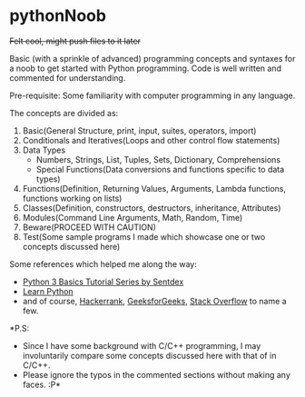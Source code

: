 # pythonNoob
~~Felt cool, might push files to it later~~

Basic (with a sprinkle of advanced) programming concepts and syntaxes for a noob to get started with Python programming.
Code is well written and commented for understanding.

Pre-requisite: Some familiarity with computer programming in any language.

The concepts are divided as:
1. Basic(General Structure, print, input, suites, operators, import)
2. Conditionals and Iteratives(Loops and other control flow statements)
3. Data Types
   - Numbers, Strings, List, Tuples, Sets, Dictionary, Comprehensions
   - Special Functions(Data conversions and functions specific to data types)
4. Functions(Definition, Returning Values, Arguments, Lambda functions, functions working on lists)
5. Classes(Definition, constructors, destructors, inheritance, Attributes)
6. Modules(Command Line Arguments, Math, Random, Time)
7. Beware(PROCEED WITH CAUTION)
8. Test(Some sample programs I made which showcase one or two concepts discussed here)

Some references which helped me along the way:
- [Python 3 Basics Tutorial Series by Sentdex](https://www.youtube.com/watch?v=oVp1vrfL_w4&list=PLQVvvaa0QuDe8XSftW-RAxdo6OmaeL85M)
- [Learn Python](learnpython.org)
- and of course, [Hackerrank](hackerrank.com), [GeeksforGeeks](geeksforgeeks.org), [Stack Overflow](stackoverflow.com) to name a few.


*P.S:
- Since I have some background with C/C++ programming, I may involuntarily compare some concepts discussed here with that of in C/C++.
- Please ignore the typos in the commented sections without making any faces. :P*
